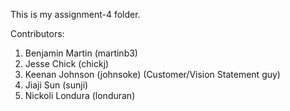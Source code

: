 This is my assignment-4 folder.

Contributors:

1. Benjamin Martin (martinb3)
2. Jesse Chick     (chickj)
3. Keenan Johnson  (johnsoke) (Customer/Vision Statement guy)
4. Jiaji Sun       (sunji)
5. Nickoli Londura (londuran)

